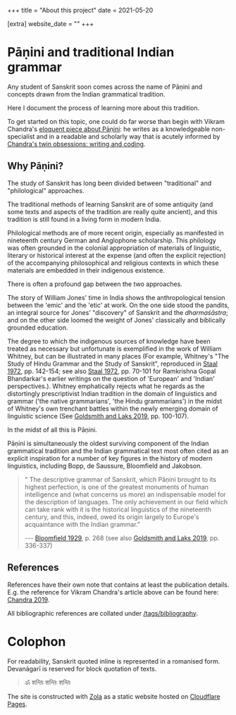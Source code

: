 +++
title = "About this project"
date = 2021-05-20

[extra]
website_date = ""
+++

# Pāṇini and traditional Indian grammar

Any student of Sanskrit soon comes across the name of Pāṇini and concepts drawn
from the Indian grammatical tradition.

Here I document the process of learning more about this tradition.

To get started on this topic, one could do far worse than begin with Vikram
Chandra's [eloquent piece about Pāṇini](https://blog.granthika.co/panini/): he
writes as a knowledgeable non-specialist and in a readable and scholarly way
that is acutely informed by [Chandra's twin obsessions: writing and
coding](https://www.vikramchandra.com/biography).

## Why Pāṇini?

The study of Sanskrit has long been divided between "traditional" and
"philological" approaches.

The traditional methods of learning Sanskrit are of some antiquity (and some
texts and aspects of the tradition are really quite ancient), and this tradition
is still found in a living form in modern India.

Philological methods are of more recent origin, especially as manifested in
nineteenth century German and Anglophone scholarship. This philology was often
grounded in the colonial appropriation of materials of linguistic, literary or
historical interest at the expense (and often the explicit rejection) of the
accompanying philosophical and religious contexts in which these materials are
embedded in their indigenous existence.

There is often a profound gap between the two approaches.

The story of William Jones' time in India shows the anthropological tension
between the 'emic' and the 'etic' at work. On the one side stood the pandits, an
integral source for Jones' "discovery" of Sanskrit and the *dharmaśāstra*; and
on the other side loomed the weight of Jones' classically and biblically
grounded education.

The degree to which the indigenous sources of knowledge have been treated as
necessary but unfortunate is exemplified in the work of William Whitney, but can
be illustrated in many places (For example, Whitney's "The Study of Hindu
Grammar and the Study of Sanskrit", reproduced in
[Staal 1972](@/biblio/staal_1972.md), pp. 142-154; see also
[Staal 1972](@/biblio/staal_1972.md), pp. 70-101 for Ramkrishna Gopal
Bhandarkar's earlier writings on the question of 'European' and 'Indian'
perspectives.). Whitney emphatically rejects what he regards as the distortingly
prescriptivist Indian tradition in the domain of linguistics and grammar ('the
native grammarians', 'the Hindu grammarians') in the midst of Whitney's own
trenchant battles within the newly emerging domain of linguistic science (See
[Goldsmith and Laks 2019](@/biblio/goldsmith_and_laks_2019.md), pp. 100-107).

In the midst of all this is Pāṇini.

Pāṇini is simultaneously the oldest surviving component of the Indian
grammatical tradition and the Indian grammatical text most often cited as an
explicit inspiration for a number of key figures in the history of modern
linguistics, including Bopp, de Saussure, Bloomfield and Jakobson.

> " The descriptive grammar of Sanskrit, which Pāṇini brought to its highest
> perfection, is one of the greatest monuments of human intelligence and (what
> concerns us more) an indispensable model for the description of languages. The
> only achievement in our field which can take rank with it is the historical
> linguistics of the nineteenth century, and this, indeed, owed its origin
> largely to Europe's acquaintance with the Indian grammar."
>
> --- [Bloomfield 1929](@/biblio/bloomfield_1929.md), p. 268 (see also [Goldsmith and Laks 2019](@/biblio/goldsmith_and_laks_2019.md), pp.
> 336-337)

## References

References have their own note that contains at least the
publication details. E.g. the reference for Vikram Chandra's article above can
be found here: [Chandra 2019](@/biblio/chandra_2019.md).

All bibliographic references are collated under [/tags/bibliography](/tags/bibliography).

# Colophon

For readability, Sanskrit quoted inline is represented in a romanised form.
Devanāgarī is reserved for block quotation of texts.

> <span class="devanagari">ॐ शन्तिः शन्तिः शन्तिः

The site is constructed with [Zola](https://www.getzola.org/) as a
static website hosted on [Cloudflare Pages](https://developers.cloudflare.com/pages/framework-guides/deploy-a-zola-site/#deploying-with-cloudflare-pages).
